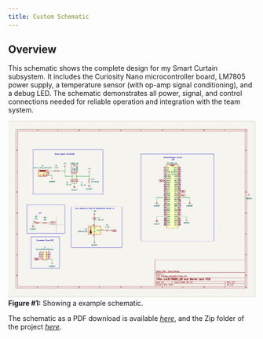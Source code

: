 ```yaml
---
title: Custom Schematic
---
```


## Overview

This schematic shows the complete design for my Smart Curtain subsystem. It includes the Curiosity Nano microcontroller board, LM7805 power supply, a temperature sensor (with op-amp signal conditioning), and a debug LED. The schematic demonstrates all power, signal, and control connections needed for reliable operation and integration with the team system.



![schematic](Custom_S.png)
**Figure #1:** Showing a example schematic.

The schematic as a PDF download is available [*here*](Custom_Schematic.pdf), and the Zip folder of the project [*here*](Custom_Schematic.zip).
